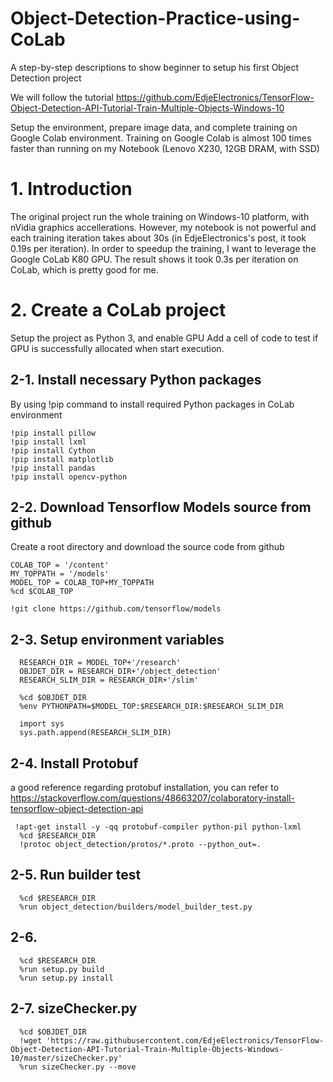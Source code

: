 # Object-Detection-Practice-using-CoLab
A step-by-step descriptions to show beginner to setup his first Object Detection project

We will follow the tutorial
https://github.com/EdjeElectronics/TensorFlow-Object-Detection-API-Tutorial-Train-Multiple-Objects-Windows-10

  Setup the environment, prepare image data, and complete training on Google Colab environment. Training on Google Colab is 
almost 100 times faster than running on my Notebook (Lenovo X230, 12GB DRAM, with SSD)

# 1. Introduction
  The original project run the whole training on Windows-10 platform, with nVidia graphics accellerations. However, my notebook is not  powerful and each training iteration takes about 30s (in EdjeElectronics's post, it took 0.19s per iteration). In order to speedup the training, I want to leverage the Google CoLab K80 GPU. The result shows it took 0.3s per iteration on CoLab, which is pretty good for me.

# 2. Create a CoLab project
Setup the project as Python 3, and enable GPU
Add a cell of code to test if GPU is successfully allocated when start execution.

## 2-1. Install necessary Python packages
  By using !pip command to install required Python packages in CoLab environment

    !pip install pillow
    !pip install lxml
    !pip install Cython
    !pip install matplotlib
    !pip install pandas
    !pip install opencv-python

## 2-2. Download Tensorflow Models source from github
  Create a root directory and download the source code from github

    COLAB_TOP = '/content'
    MY_TOPPATH = '/models'
    MODEL_TOP = COLAB_TOP+MY_TOPPATH
    %cd $COLAB_TOP

    !git clone https://github.com/tensorflow/models

## 2-3. Setup environment variables

      RESEARCH_DIR = MODEL_TOP+'/research'
      OBJDET_DIR = RESEARCH_DIR+'/object_detection'
      RESEARCH_SLIM_DIR = RESEARCH_DIR+'/slim'

      %cd $OBJDET_DIR
      %env PYTHONPATH=$MODEL_TOP:$RESEARCH_DIR:$RESEARCH_SLIM_DIR

      import sys
      sys.path.append(RESEARCH_SLIM_DIR)

## 2-4. Install Protobuf
  a good reference regarding protobuf installation, you can refer to
https://stackoverflow.com/questions/48663207/colaboratory-install-tensorflow-object-detection-api

     !apt-get install -y -qq protobuf-compiler python-pil python-lxml
      %cd $RESEARCH_DIR
      !protoc object_detection/protos/*.proto --python_out=.
 
## 2-5. Run builder test

      %cd $RESEARCH_DIR
      %run object_detection/builders/model_builder_test.py

## 2-6.

      %cd $RESEARCH_DIR
      %run setup.py build
      %run setup.py install

## 2-7. sizeChecker.py

      %cd $OBJDET_DIR
      !wget 'https://raw.githubusercontent.com/EdjeElectronics/TensorFlow-Object-Detection-API-Tutorial-Train-Multiple-Objects-Windows-10/master/sizeChecker.py'
      %run sizeChecker.py --move










